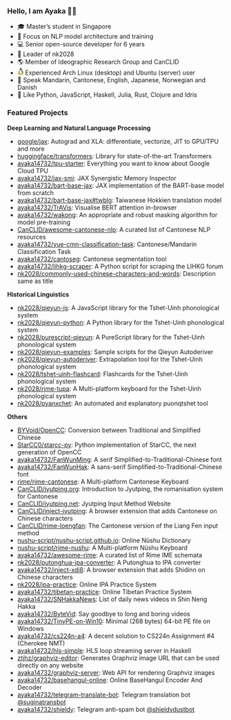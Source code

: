 ### Hello, I am Ayaka 👋🏻

- 🎓 Master’s student in Singapore
- 🔬 Focus on NLP model architecture and training
- 💻 Senior open-source developer for 6 years
- 🗽 Leader of nk2028
- 🌎 Member of Ideographic Research Group and CanCLID
- <img width="13.75" src="linux.png" /> Experienced Arch Linux (desktop) and Ubuntu (server) user
- 💬 Speak Mandarin, Cantonese, English, Japanese, Norwegian and Danish
- 💜 Like Python, JavaScript, Haskell, Julia, Rust, Clojure and Idris

### Featured Projects

**Deep Learning and Natural Language Processing**

- [google/jax](https://github.com/google/jax): Autograd and XLA: differentiate, vectorize, JIT to GPU/TPU and more<!-- Deep Learning -->
- [huggingface/transformers](https://github.com/huggingface/transformers): Library for state-of-the-art Transformers
- [ayaka14732/tpu-starter](https://github.com/ayaka14732/tpu-starter): Everything you want to know about Google Cloud TPU
- [ayaka14732/jax-smi](https://github.com/ayaka14732/jax-smi): JAX Synergistic Memory Inspector
- [ayaka14732/bart-base-jax](https://github.com/ayaka14732/bart-base-jax): JAX implementation of the BART-base model from scratch
- [ayaka14732/bart-base-jax#twblg](https://github.com/ayaka14732/bart-base-jax/tree/twblg): Taiwanese Hokkien translation model
- [ayaka14732/TrAVis](https://github.com/ayaka14732/TrAVis): Visualise BERT attention in-browser
- [ayaka14732/wakong](https://github.com/ayaka14732/wakong): An appropriate and robust masking algorithm for model pre-training
- [CanCLID/awesome-cantonese-nlp](https://github.com/CanCLID/awesome-cantonese-nlp): A curated list of Cantonese NLP resources<!-- Cantonese NLP -->
- [ayaka14732/yue-cmn-classification-task](https://github.com/ayaka14732/yue-cmn-classification-task): Cantonese/Mandarin Classification Task
- [ayaka14732/cantoseg](https://github.com/ayaka14732/cantoseg): Cantonese segmentation tool
- [ayaka14732/lihkg-scraper](https://github.com/ayaka14732/lihkg-scraper): A Python script for scraping the LIHKG forum
- [nk2028/commonly-used-chinese-characters-and-words](https://github.com/nk2028/commonly-used-chinese-characters-and-words): Description same as title

**Historical Linguistics**

- [nk2028/qieyun-js](https://github.com/nk2028/qieyun-js): A JavaScript library for the Tshet-Uinh phonological system<!-- Linguistics -->
- [nk2028/qieyun-python](https://github.com/nk2028/qieyun-python): A Python library for the Tshet-Uinh phonological system
- [nk2028/purescript-qieyun](https://github.com/nk2028/purescript-qieyun): A PureScript library for the Tshet-Uinh phonological system
- [nk2028/qieyun-examples](https://github.com/nk2028/qieyun-examples): Sample scripts for the Qieyun Autoderiver
- [nk2028/qieyun-autoderiver](https://github.com/nk2028/qieyun-autoderiver): Extrapolation tool for the Tshet-Uinh phonological system
- [nk2028/tshet-uinh-flashcard](https://github.com/nk2028/tshet-uinh-flashcard): Flashcards for the Tshet-Uinh phonological system
- [nk2028/rime-tupa](https://github.com/nk2028/rime-tupa): A Multi-platform keyboard for the Tshet-Uinh phonological system
- [nk2028/pyanxchet](https://github.com/nk2028/pyanxchet): An automated and explanatory puonqtshet tool

**Others**

- [BYVoid/OpenCC](https://github.com/BYVoid/OpenCC): Conversion between Traditional and Simplified Chinese<!-- Chinese Conversion -->
- [StarCC0/starcc-py](https://github.com/StarCC0/starcc-py): Python implementation of StarCC, the next generation of OpenCC
- [ayaka14732/FanWunMing](https://github.com/ayaka14732/FanWunMing): A serif Simplified-to-Traditional-Chinese font
- [ayaka14732/FanWunHak](https://github.com/ayaka14732/FanWunHak): A sans-serif Simplified-to-Traditional-Chinese font
- [rime/rime-cantonese](https://github.com/rime/rime-cantonese): A Multi-platform Cantonese Keyboard<!-- Jyutping -->
- [CanCLID/jyutping.org](https://github.com/CanCLID/jyutping.org): Introduction to Jyutping, the romanisation system for Cantonese
- [CanCLID/jyutping.net](https://github.com/CanCLID/jyutping.net): Jyutping Input Method Website
- [CanCLID/inject-jyutping](https://github.com/CanCLID/inject-jyutping): A browser extension that adds Cantonese on Chinese characters
- [CanCLID/rime-loengfan](https://github.com/CanCLID/rime-loengfan): The Cantonese version of the Liang Fen input method
- [nushu-script/nushu-script.github.io](https://github.com/nushu-script/nushu-script.github.io): Online Nüshu Dictionary<!-- Nüshu -->
- [nushu-script/rime-nushu](https://github.com/nushu-script/rime-nushu): A Multi-platform Nüshu Keyboard
- [ayaka14732/awesome-rime](https://github.com/ayaka14732/awesome-rime): A curated list of Rime IME schemata<!-- Other Linguistics Projects And Language Tools -->
- [nk2028/putonghua-ipa-converter](https://github.com/nk2028/putonghua-ipa-converter): A Putonghua to IPA converter
- [ayaka14732/inject-xdi8](https://github.com/ayaka14732/inject-xdi8): A browser extension that adds Shidinn on Chinese characters
- [nk2028/ipa-practice](https://github.com/nk2028/ipa-practice): Online IPA Practice System
- [ayaka14732/tibetan-practice](https://github.com/ayaka14732/tibetan-practice): Online Tibetan Practice System
- [ayaka14732/SNHakkaNews](https://github.com/ayaka14732/SNHakkaNews): List of daily news videos in Shin Neng Hakka
- [ayaka14732/ByteVid](https://github.com/ayaka14732/ByteVid): Say goodbye to long and boring videos<!-- Featured Projects -->
- [ayaka14732/TinyPE-on-Win10](https://github.com/ayaka14732/TinyPE-on-Win10): Minimal (268 bytes) 64-bit PE file on Windows
- [ayaka14732/cs224n-a4](https://github.com/ayaka14732/cs224n-a4): A decent solution to CS224n Assignment #4 (Cherokee NMT)
- [ayaka14732/hls-simple](https://github.com/ayaka14732/hls-simple): HLS loop streaming server in Haskell
- [ztjhz/graphviz-editor](https://github.com/ztjhz/graphviz-editor): Generates Graphviz image URL that can be used directly on any website<!-- Web Services -->
- [ayaka14732/graphviz-server](https://github.com/ayaka14732/graphviz-server): Web API for rendering Graphviz images
- [ayaka14732/basehangul-online](https://github.com/ayaka14732/basehangul-online): Online BaseHangul Encoder And Decoder
- [ayaka14732/telegram-translate-bot](https://github.com/ayaka14732/telegram-translate-bot): Telegram translation bot [@suginatransbot](https://t.me/suginatransbot)
- [ayaka14732/shieldy](https://github.com/ayaka14732/shieldy): Telegram anti-spam bot [@shieldydustbot](https://t.me/shieldydustbot)
